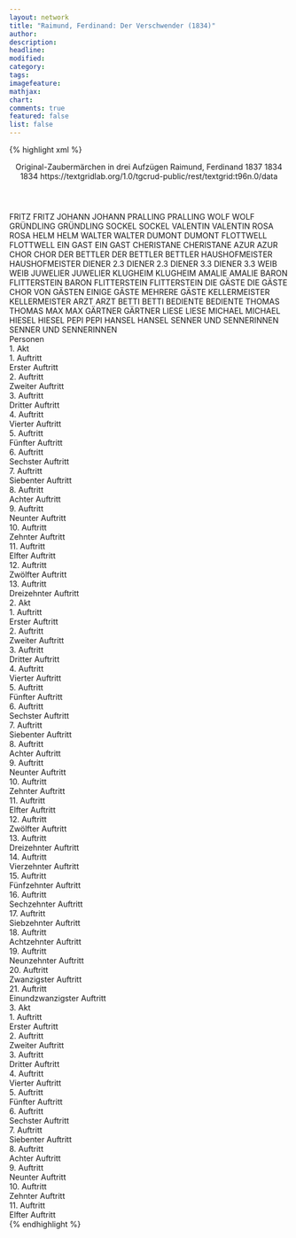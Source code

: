 ```yaml
---
layout: network
title: "Raimund, Ferdinand: Der Verschwender (1834)"
author:
description:
headline:
modified:
category:
tags:
imagefeature:
mathjax:
chart:
comments: true
featured: false
list: false
---
```

{% highlight xml %}
<?xml-model href="https://raw.githubusercontent.com/DLiNa/project/master/rules/lina.rnc"?><?xml-model href="https://raw.githubusercontent.com/DLiNa/project/master/rules/lina.sch"?>
<play xmlns="http://lina.digital">
  <header>
    <title>Der Verschwender</title>
    <subtitle>Original-Zaubermärchen in drei Aufzügen</subtitle>
    <genretitle/>
    <author>Raimund, Ferdinand</author>
    <date type="print" when="1837">1837</date>
    <date type="premiere" when="1834">1834</date>
    <date type="written" when="1834">1834</date>
    <source>https://textgridlab.org/1.0/tgcrud-public/rest/textgrid:t96n.0/data</source>
  </header>
  <personae>
    <character>
      <name>FRITZ</name>
      <alias xml:id="fritz">
        <name>FRITZ</name>
      </alias>
    </character>
    <character>
      <name>JOHANN</name>
      <alias xml:id="johann">
        <name>JOHANN</name>
      </alias>
    </character>
    <character>
      <name>PRALLING</name>
      <alias xml:id="pralling">
        <name>PRALLING</name>
      </alias>
    </character>
    <character>
      <name>WOLF</name>
      <alias xml:id="wolf">
        <name>WOLF</name>
      </alias>
    </character>
    <character>
      <name>GRÜNDLING</name>
      <alias xml:id="gründling">
        <name>GRÜNDLING</name>
      </alias>
    </character>
    <character>
      <name>SOCKEL</name>
      <alias xml:id="sockel">
        <name>SOCKEL</name>
      </alias>
    </character>
    <character>
      <name>VALENTIN</name>
      <alias xml:id="valentin">
        <name>VALENTIN</name>
      </alias>
    </character>
    <character>
      <name>ROSA</name>
      <alias xml:id="rosa">
        <name>ROSA</name>
      </alias>
    </character>
    <character>
      <name>HELM</name>
      <alias xml:id="helm">
        <name>HELM</name>
      </alias>
    </character>
    <character>
      <name>WALTER</name>
      <alias xml:id="walter">
        <name>WALTER</name>
      </alias>
    </character>
    <character>
      <name>DUMONT</name>
      <alias xml:id="dumont">
        <name>DUMONT</name>
      </alias>
    </character>
    <character>
      <name>FLOTTWELL</name>
      <alias xml:id="flottwell">
        <name>FLOTTWELL</name>
      </alias>
    </character>
    <character>
      <name>EIN GAST</name>
      <alias xml:id="ein_gast">
        <name>EIN GAST</name>
      </alias>
    </character>
    <character>
      <name>CHERISTANE</name>
      <alias xml:id="cheristane">
        <name>CHERISTANE</name>
      </alias>
    </character>
    <character>
      <name>AZUR</name>
      <alias xml:id="azur">
        <name>AZUR</name>
      </alias>
    </character>
    <character>
      <name>CHOR</name>
      <alias xml:id="chor">
        <name>CHOR</name>
      </alias>
    </character>
    <character>
      <name>DER BETTLER</name>
      <alias xml:id="der_bettler">
        <name>DER BETTLER</name>
      </alias>
      <alias xml:id="bettler">
        <name>BETTLER</name>
      </alias>
    </character>
    <character>
      <name>HAUSHOFMEISTER</name>
      <alias xml:id="haushofmeister">
        <name>HAUSHOFMEISTER</name>
      </alias>
    </character>
    <character>
      <name>DIENER 2.3</name>
      <alias xml:id="diener_2.3">
        <name>DIENER 2.3</name>
      </alias>
    </character>
    <character>
      <name>DIENER 3.3</name>
      <alias xml:id="diener_3.3">
        <name>DIENER 3.3</name>
      </alias>
    </character>
    <character>
      <name>WEIB</name>
      <alias xml:id="weib">
        <name>WEIB</name>
      </alias>
    </character>
    <character>
      <name>JUWELIER</name>
      <alias xml:id="juwelier">
        <name>JUWELIER</name>
      </alias>
    </character>
    <character>
      <name>KLUGHEIM</name>
      <alias xml:id="klugheim">
        <name>KLUGHEIM</name>
      </alias>
    </character>
    <character>
      <name>AMALIE</name>
      <alias xml:id="amalie">
        <name>AMALIE</name>
      </alias>
    </character>
    <character>
      <name>BARON FLITTERSTEIN</name>
      <alias xml:id="baron_flitterstein">
        <name>BARON FLITTERSTEIN</name>
      </alias>
      <alias xml:id="flitterstein">
        <name>FLITTERSTEIN</name>
      </alias>
    </character>
    <character>
      <name>DIE GÄSTE</name>
      <alias xml:id="die_gäste">
        <name>DIE GÄSTE</name>
      </alias>
      <alias xml:id="chor_von_gästen">
        <name>CHOR VON GÄSTEN</name>
      </alias>
      <alias xml:id="einige_gäste">
        <name>EINIGE GÄSTE</name>
      </alias>
      <alias xml:id="mehrere_gäste">
        <name>MEHRERE GÄSTE</name>
      </alias>
    </character>
    <character>
      <name>KELLERMEISTER</name>
      <alias xml:id="kellermeister">
        <name>KELLERMEISTER</name>
      </alias>
    </character>
    <character>
      <name>ARZT</name>
      <alias xml:id="arzt">
        <name>ARZT</name>
      </alias>
    </character>
    <character>
      <name>BETTI</name>
      <alias xml:id="betti">
        <name>BETTI</name>
      </alias>
    </character>
    <character>
      <name>BEDIENTE</name>
      <alias xml:id="bediente">
        <name>BEDIENTE</name>
      </alias>
    </character>
    <character>
      <name>THOMAS</name>
      <alias xml:id="thomas">
        <name>THOMAS</name>
      </alias>
    </character>
    <character>
      <name>MAX</name>
      <alias xml:id="max">
        <name>MAX</name>
      </alias>
    </character>
    <character>
      <name>GÄRTNER</name>
      <alias xml:id="gärtner">
        <name>GÄRTNER</name>
      </alias>
    </character>
    <character>
      <name>LIESE</name>
      <alias xml:id="liese">
        <name>LIESE</name>
      </alias>
    </character>
    <character>
      <name>MICHAEL</name>
      <alias xml:id="michael">
        <name>MICHAEL</name>
      </alias>
    </character>
    <character>
      <name>HIESEL</name>
      <alias xml:id="hiesel">
        <name>HIESEL</name>
      </alias>
    </character>
    <character>
      <name>PEPI</name>
      <alias xml:id="pepi">
        <name>PEPI</name>
      </alias>
    </character>
    <character>
      <name>HANSEL</name>
      <alias xml:id="hansel">
        <name>HANSEL</name>
      </alias>
    </character>
    <character>
      <name>SENNER UND SENNERINNEN</name>
      <alias xml:id="senner_und_sennerinnen">
        <name>SENNER UND SENNERINNEN</name>
      </alias>
    </character>
  </personae>
  <text>
    <div>
      <head>Personen</head>
    </div>
    <div>
      <head>1. Akt</head>
      <div>
        <head>1. Auftritt</head>
        <div>
          <head>Erster Auftritt</head>
          <sp who="#fritz">
            <amount n="7" unit="speech_acts"/>
            <amount n="118" unit="words"/>
            <amount n="5" unit="lines"/>
            <amount n="622" unit="chars"/>
          </sp>
          <sp who="#johann">
            <amount n="7" unit="speech_acts"/>
            <amount n="147" unit="words"/>
            <amount n="3" unit="lines"/>
            <amount n="843" unit="chars"/>
          </sp>
        </div>
      </div>
      <div>
        <head>2. Auftritt</head>
        <div>
          <head>Zweiter Auftritt</head>
          <sp who="#pralling">
            <amount n="2" unit="speech_acts"/>
            <amount n="17" unit="words"/>
            <amount n="2" unit="lines"/>
            <amount n="96" unit="chars"/>
          </sp>
          <sp who="#johann #fritz">
            <amount n="1" unit="speech_acts"/>
            <amount n="2" unit="words"/>
            <amount n="1" unit="lines"/>
            <amount n="13" unit="chars"/>
          </sp>
          <sp who="#johann">
            <amount n="4" unit="speech_acts"/>
            <amount n="99" unit="words"/>
            <amount n="2" unit="lines"/>
            <amount n="550" unit="chars"/>
          </sp>
          <sp who="#fritz">
            <amount n="3" unit="speech_acts"/>
            <amount n="62" unit="words"/>
            <amount n="1" unit="lines"/>
            <amount n="310" unit="chars"/>
          </sp>
        </div>
      </div>
      <div>
        <head>3. Auftritt</head>
        <div>
          <head>Dritter Auftritt</head>
          <sp who="#wolf">
            <amount n="8" unit="speech_acts"/>
            <amount n="191" unit="words"/>
            <amount n="6" unit="lines"/>
            <amount n="1041" unit="chars"/>
          </sp>
          <sp who="#johann">
            <amount n="5" unit="speech_acts"/>
            <amount n="50" unit="words"/>
            <amount n="4" unit="lines"/>
            <amount n="290" unit="chars"/>
          </sp>
          <sp who="#johann #fritz">
            <amount n="1" unit="speech_acts"/>
            <amount n="5" unit="words"/>
            <amount n="1" unit="lines"/>
            <amount n="32" unit="chars"/>
          </sp>
          <sp who="#fritz">
            <amount n="2" unit="speech_acts"/>
            <amount n="32" unit="words"/>
            <amount n="1" unit="lines"/>
            <amount n="160" unit="chars"/>
          </sp>
        </div>
      </div>
      <div>
        <head>4. Auftritt</head>
        <div>
          <head>Vierter Auftritt</head>
          <sp who="#gründling">
            <amount n="8" unit="speech_acts"/>
            <amount n="267" unit="words"/>
            <amount n="1" unit="lines"/>
            <amount n="1527" unit="chars"/>
          </sp>
          <sp who="#wolf">
            <amount n="8" unit="speech_acts"/>
            <amount n="204" unit="words"/>
            <amount n="3" unit="lines"/>
            <amount n="1204" unit="chars"/>
          </sp>
        </div>
      </div>
      <div>
        <head>5. Auftritt</head>
        <div>
          <head>Fünfter Auftritt</head>
          <sp who="#sockel">
            <amount n="22" unit="speech_acts"/>
            <amount n="438" unit="words"/>
            <amount n="16" unit="lines"/>
            <amount n="2491" unit="chars"/>
          </sp>
          <sp who="#wolf">
            <amount n="21" unit="speech_acts"/>
            <amount n="266" unit="words"/>
            <amount n="16" unit="lines"/>
            <amount n="1468" unit="chars"/>
          </sp>
        </div>
      </div>
      <div>
        <head>6. Auftritt</head>
        <div>
          <head>Sechster Auftritt</head>
          <sp who="#valentin">
            <amount n="24" unit="speech_acts"/>
            <amount n="815" unit="words"/>
            <amount n="54" unit="lines"/>
            <amount n="4287" unit="chars"/>
          </sp>
          <sp who="#rosa">
            <amount n="25" unit="speech_acts"/>
            <amount n="371" unit="words"/>
            <amount n="34" unit="lines"/>
            <amount n="1826" unit="chars"/>
          </sp>
          <sp who="#valentin #rosa">
            <amount n="1" unit="speech_acts"/>
            <amount n="22" unit="words"/>
            <amount n="4" unit="lines"/>
            <amount n="124" unit="chars"/>
          </sp>
        </div>
      </div>
      <div>
        <head>7. Auftritt</head>
        <div>
          <head>Siebenter Auftritt</head>
          <sp who="#helm">
            <amount n="4" unit="speech_acts"/>
            <amount n="37" unit="words"/>
            <amount n="4" unit="lines"/>
            <amount n="216" unit="chars"/>
          </sp>
          <sp who="#wolf">
            <amount n="1" unit="speech_acts"/>
            <amount n="29" unit="words"/>
            <amount n="157" unit="chars"/>
          </sp>
          <sp who="#pralling">
            <amount n="2" unit="speech_acts"/>
            <amount n="17" unit="words"/>
            <amount n="2" unit="lines"/>
            <amount n="103" unit="chars"/>
          </sp>
          <sp who="#mehrere_gäste #ein_gast #helm #wolf #walter">
            <amount n="1" unit="speech_acts"/>
            <amount n="4" unit="words"/>
            <amount n="1" unit="lines"/>
            <amount n="29" unit="chars"/>
          </sp>
          <sp who="#walter">
            <amount n="1" unit="speech_acts"/>
            <amount n="11" unit="words"/>
            <amount n="1" unit="lines"/>
            <amount n="58" unit="chars"/>
          </sp>
        </div>
      </div>
      <div>
        <head>8. Auftritt</head>
        <div>
          <head>Achter Auftritt</head>
          <sp who="#dumont">
            <amount n="2" unit="speech_acts"/>
            <amount n="41" unit="words"/>
            <amount n="1" unit="lines"/>
            <amount n="324" unit="chars"/>
          </sp>
          <sp who="#mehrere_gäste #ein_gast #helm #wolf #walter #pralling">
            <amount n="1" unit="speech_acts"/>
            <amount n="3" unit="words"/>
            <amount n="1" unit="lines"/>
            <amount n="21" unit="chars"/>
          </sp>
        </div>
      </div>
      <div>
        <head>9. Auftritt</head>
        <div>
          <head>Neunter Auftritt</head>
          <sp who="#flottwell">
            <amount n="13" unit="speech_acts"/>
            <amount n="519" unit="words"/>
            <amount n="5" unit="lines"/>
            <amount n="2854" unit="chars"/>
          </sp>
          <sp who="#mehrere_gäste #ein_gast #helm #wolf #walter #pralling #dumont">
            <amount n="5" unit="speech_acts"/>
            <amount n="16" unit="words"/>
            <amount n="5" unit="lines"/>
            <amount n="102" unit="chars"/>
          </sp>
          <sp who="#ein_gast">
            <amount n="1" unit="speech_acts"/>
            <amount n="6" unit="words"/>
            <amount n="1" unit="lines"/>
            <amount n="28" unit="chars"/>
          </sp>
          <sp who="#helm">
            <amount n="6" unit="speech_acts"/>
            <amount n="63" unit="words"/>
            <amount n="5" unit="lines"/>
            <amount n="347" unit="chars"/>
          </sp>
          <sp who="#walter">
            <amount n="4" unit="speech_acts"/>
            <amount n="32" unit="words"/>
            <amount n="3" unit="lines"/>
            <amount n="195" unit="chars"/>
          </sp>
          <sp who="#pralling">
            <amount n="4" unit="speech_acts"/>
            <amount n="45" unit="words"/>
            <amount n="3" unit="lines"/>
            <amount n="237" unit="chars"/>
          </sp>
          <sp who="#valentin">
            <amount n="2" unit="speech_acts"/>
            <amount n="19" unit="words"/>
            <amount n="2" unit="lines"/>
            <amount n="93" unit="chars"/>
          </sp>
          <sp who="#dumont">
            <amount n="8" unit="speech_acts"/>
            <amount n="63" unit="words"/>
            <amount n="8" unit="lines"/>
            <amount n="393" unit="chars"/>
          </sp>
          <sp who="#wolf">
            <amount n="1" unit="speech_acts"/>
            <amount n="3" unit="words"/>
            <amount n="1" unit="lines"/>
            <amount n="18" unit="chars"/>
          </sp>
          <sp who="#sockel">
            <amount n="2" unit="speech_acts"/>
            <amount n="9" unit="words"/>
            <amount n="2" unit="lines"/>
            <amount n="61" unit="chars"/>
          </sp>
        </div>
      </div>
      <div>
        <head>10. Auftritt</head>
        <div>
          <head>Zehnter Auftritt</head>
          <sp who="#cheristane">
            <amount n="4" unit="speech_acts"/>
            <amount n="169" unit="words"/>
            <amount n="23" unit="lines"/>
            <amount n="977" unit="chars"/>
          </sp>
          <sp who="#azur">
            <amount n="3" unit="speech_acts"/>
            <amount n="87" unit="words"/>
            <amount n="11" unit="lines"/>
            <amount n="476" unit="chars"/>
          </sp>
        </div>
      </div>
      <div>
        <head>11. Auftritt</head>
        <div>
          <head>Elfter Auftritt</head>
          <sp who="#valentin">
            <amount n="1" unit="speech_acts"/>
            <amount n="352" unit="words"/>
            <amount n="50" unit="lines"/>
            <amount n="1820" unit="chars"/>
          </sp>
        </div>
      </div>
      <div>
        <head>12. Auftritt</head>
        <div>
          <head>Zwölfter Auftritt</head>
          <sp who="#cheristane">
            <amount n="1" unit="speech_acts"/>
            <amount n="86" unit="words"/>
            <amount n="5" unit="lines"/>
            <amount n="449" unit="chars"/>
          </sp>
        </div>
      </div>
      <div>
        <head>13. Auftritt</head>
        <div>
          <head>Dreizehnter Auftritt</head>
          <sp who="#flottwell">
            <amount n="13" unit="speech_acts"/>
            <amount n="490" unit="words"/>
            <amount n="4" unit="lines"/>
            <amount n="2556" unit="chars"/>
          </sp>
          <sp who="#cheristane">
            <amount n="13" unit="speech_acts"/>
            <amount n="813" unit="words"/>
            <amount n="3" unit="lines"/>
            <amount n="4476" unit="chars"/>
          </sp>
        </div>
      </div>
    </div>
    <div>
      <head>2. Akt</head>
      <div>
        <head>1. Auftritt</head>
        <div>
          <head>Erster Auftritt</head>
          <sp who="#chor">
            <amount n="2" unit="speech_acts"/>
            <amount n="74" unit="words"/>
            <amount n="10" unit="lines"/>
            <amount n="374" unit="chars"/>
          </sp>
          <sp who="#der_bettler">
            <amount n="1" unit="speech_acts"/>
            <amount n="26" unit="words"/>
            <amount n="4" unit="lines"/>
            <amount n="134" unit="chars"/>
          </sp>
          <sp who="#bettler">
            <amount n="1" unit="speech_acts"/>
            <amount n="27" unit="words"/>
            <amount n="4" unit="lines"/>
            <amount n="150" unit="chars"/>
          </sp>
          <sp who="#valentin">
            <amount n="18" unit="speech_acts"/>
            <amount n="379" unit="words"/>
            <amount n="7" unit="lines"/>
            <amount n="1957" unit="chars"/>
          </sp>
          <sp who="#rosa">
            <amount n="17" unit="speech_acts"/>
            <amount n="463" unit="words"/>
            <amount n="4" unit="lines"/>
            <amount n="2447" unit="chars"/>
          </sp>
        </div>
      </div>
      <div>
        <head>2. Auftritt</head>
        <div>
          <head>Zweiter Auftritt</head>
          <sp who="#flottwell">
            <amount n="5" unit="speech_acts"/>
            <amount n="122" unit="words"/>
            <amount n="1" unit="lines"/>
            <amount n="678" unit="chars"/>
          </sp>
          <sp who="#haushofmeister">
            <amount n="5" unit="speech_acts"/>
            <amount n="86" unit="words"/>
            <amount n="3" unit="lines"/>
            <amount n="449" unit="chars"/>
          </sp>
        </div>
      </div>
      <div>
        <head>3. Auftritt</head>
        <div>
          <head>Dritter Auftritt</head>
          <sp who="#flottwell">
            <amount n="16" unit="speech_acts"/>
            <amount n="493" unit="words"/>
            <amount n="11" unit="lines"/>
            <amount n="2713" unit="chars"/>
          </sp>
          <sp who="#bettler">
            <amount n="15" unit="speech_acts"/>
            <amount n="267" unit="words"/>
            <amount n="9" unit="lines"/>
            <amount n="1495" unit="chars"/>
          </sp>
          <sp who="#diener_2.3">
            <amount n="2" unit="speech_acts"/>
            <amount n="12" unit="words"/>
            <amount n="2" unit="lines"/>
            <amount n="62" unit="chars"/>
          </sp>
        </div>
      </div>
      <div>
        <head>4. Auftritt</head>
        <div>
          <head>Vierter Auftritt</head>
          <sp who="#dumont">
            <amount n="1" unit="speech_acts"/>
            <amount n="78" unit="words"/>
            <amount n="432" unit="chars"/>
          </sp>
        </div>
      </div>
      <div>
        <head>5. Auftritt</head>
        <div>
          <head>Fünfter Auftritt</head>
          <sp who="#dumont">
            <amount n="16" unit="speech_acts"/>
            <amount n="198" unit="words"/>
            <amount n="12" unit="lines"/>
            <amount n="1106" unit="chars"/>
          </sp>
          <sp who="#weib">
            <amount n="15" unit="speech_acts"/>
            <amount n="304" unit="words"/>
            <amount n="9" unit="lines"/>
            <amount n="1533" unit="chars"/>
          </sp>
        </div>
      </div>
      <div>
        <head>6. Auftritt</head>
        <div>
          <head>Sechster Auftritt</head>
          <sp who="#dumont">
            <amount n="5" unit="speech_acts"/>
            <amount n="91" unit="words"/>
            <amount n="3" unit="lines"/>
            <amount n="524" unit="chars"/>
          </sp>
          <sp who="#rosa">
            <amount n="4" unit="speech_acts"/>
            <amount n="44" unit="words"/>
            <amount n="4" unit="lines"/>
            <amount n="241" unit="chars"/>
          </sp>
        </div>
      </div>
      <div>
        <head>7. Auftritt</head>
        <div>
          <head>Siebenter Auftritt</head>
          <sp who="#flottwell">
            <amount n="6" unit="speech_acts"/>
            <amount n="80" unit="words"/>
            <amount n="5" unit="lines"/>
            <amount n="433" unit="chars"/>
          </sp>
          <sp who="#dumont">
            <amount n="2" unit="speech_acts"/>
            <amount n="95" unit="words"/>
            <amount n="9" unit="lines"/>
            <amount n="517" unit="chars"/>
          </sp>
          <sp who="#wolf">
            <amount n="5" unit="speech_acts"/>
            <amount n="34" unit="words"/>
            <amount n="5" unit="lines"/>
            <amount n="185" unit="chars"/>
          </sp>
          <sp who="#rosa">
            <amount n="14" unit="speech_acts"/>
            <amount n="164" unit="words"/>
            <amount n="12" unit="lines"/>
            <amount n="910" unit="chars"/>
          </sp>
          <sp who="#valentin">
            <amount n="9" unit="speech_acts"/>
            <amount n="134" unit="words"/>
            <amount n="8" unit="lines"/>
            <amount n="696" unit="chars"/>
          </sp>
        </div>
      </div>
      <div>
        <head>8. Auftritt</head>
        <div>
          <head>Achter Auftritt</head>
          <sp who="#flottwell">
            <amount n="27" unit="speech_acts"/>
            <amount n="387" unit="words"/>
            <amount n="19" unit="lines"/>
            <amount n="2068" unit="chars"/>
          </sp>
          <sp who="#juwelier">
            <amount n="17" unit="speech_acts"/>
            <amount n="142" unit="words"/>
            <amount n="16" unit="lines"/>
            <amount n="739" unit="chars"/>
          </sp>
          <sp who="#bettler">
            <amount n="2" unit="speech_acts"/>
            <amount n="41" unit="words"/>
            <amount n="6" unit="lines"/>
            <amount n="219" unit="chars"/>
          </sp>
          <sp who="#wolf">
            <amount n="9" unit="speech_acts"/>
            <amount n="198" unit="words"/>
            <amount n="5" unit="lines"/>
            <amount n="1078" unit="chars"/>
          </sp>
        </div>
      </div>
      <div>
        <head>9. Auftritt</head>
        <div>
          <head>Neunter Auftritt</head>
          <sp who="#klugheim">
            <amount n="3" unit="speech_acts"/>
            <amount n="54" unit="words"/>
            <amount n="1" unit="lines"/>
            <amount n="311" unit="chars"/>
          </sp>
          <sp who="#amalie">
            <amount n="2" unit="speech_acts"/>
            <amount n="23" unit="words"/>
            <amount n="2" unit="lines"/>
            <amount n="124" unit="chars"/>
          </sp>
        </div>
      </div>
      <div>
        <head>10. Auftritt</head>
        <div>
          <head>Zehnter Auftritt</head>
          <sp who="#flottwell">
            <amount n="11" unit="speech_acts"/>
            <amount n="154" unit="words"/>
            <amount n="9" unit="lines"/>
            <amount n="824" unit="chars"/>
          </sp>
          <sp who="#amalie">
            <amount n="2" unit="speech_acts"/>
            <amount n="19" unit="words"/>
            <amount n="2" unit="lines"/>
            <amount n="111" unit="chars"/>
          </sp>
          <sp who="#klugheim">
            <amount n="8" unit="speech_acts"/>
            <amount n="131" unit="words"/>
            <amount n="5" unit="lines"/>
            <amount n="694" unit="chars"/>
          </sp>
          <sp who="#baron_flitterstein">
            <amount n="1" unit="speech_acts"/>
            <amount n="6" unit="words"/>
            <amount n="1" unit="lines"/>
            <amount n="26" unit="chars"/>
          </sp>
          <sp who="#flitterstein">
            <amount n="3" unit="speech_acts"/>
            <amount n="27" unit="words"/>
            <amount n="3" unit="lines"/>
            <amount n="154" unit="chars"/>
          </sp>
        </div>
      </div>
      <div>
        <head>11. Auftritt</head>
        <div>
          <head>Elfter Auftritt</head>
          <sp who="#flottwell">
            <amount n="15" unit="speech_acts"/>
            <amount n="252" unit="words"/>
            <amount n="10" unit="lines"/>
            <amount n="1401" unit="chars"/>
          </sp>
          <sp who="#klugheim">
            <amount n="9" unit="speech_acts"/>
            <amount n="85" unit="words"/>
            <amount n="7" unit="lines"/>
            <amount n="489" unit="chars"/>
          </sp>
          <sp who="#flitterstein">
            <amount n="8" unit="speech_acts"/>
            <amount n="48" unit="words"/>
            <amount n="8" unit="lines"/>
            <amount n="248" unit="chars"/>
          </sp>
          <sp who="#mehrere_gäste">
            <amount n="2" unit="speech_acts"/>
            <amount n="4" unit="words"/>
            <amount n="2" unit="lines"/>
            <amount n="22" unit="chars"/>
          </sp>
          <sp who="#walter">
            <amount n="2" unit="speech_acts"/>
            <amount n="16" unit="words"/>
            <amount n="2" unit="lines"/>
            <amount n="87" unit="chars"/>
          </sp>
          <sp who="#dumont">
            <amount n="4" unit="speech_acts"/>
            <amount n="37" unit="words"/>
            <amount n="3" unit="lines"/>
            <amount n="197" unit="chars"/>
          </sp>
          <sp who="#amalie">
            <amount n="2" unit="speech_acts"/>
            <amount n="13" unit="words"/>
            <amount n="2" unit="lines"/>
            <amount n="66" unit="chars"/>
          </sp>
          <sp who="#einige_gäste">
            <amount n="1" unit="speech_acts"/>
            <amount n="3" unit="words"/>
            <amount n="1" unit="lines"/>
            <amount n="19" unit="chars"/>
          </sp>
          <sp who="#die_gäste">
            <amount n="1" unit="speech_acts"/>
            <amount n="8" unit="words"/>
            <amount n="1" unit="lines"/>
            <amount n="35" unit="chars"/>
          </sp>
          <sp who="#chor_von_gästen">
            <amount n="1" unit="speech_acts"/>
            <amount n="27" unit="words"/>
            <amount n="4" unit="lines"/>
            <amount n="137" unit="chars"/>
          </sp>
          <sp who="#bettler">
            <amount n="1" unit="speech_acts"/>
            <amount n="22" unit="words"/>
            <amount n="4" unit="lines"/>
            <amount n="136" unit="chars"/>
          </sp>
          <sp who="#wolf">
            <amount n="3" unit="speech_acts"/>
            <amount n="11" unit="words"/>
            <amount n="3" unit="lines"/>
            <amount n="74" unit="chars"/>
          </sp>
          <sp who="#mehrere_gäste">
            <amount n="1" unit="speech_acts"/>
            <amount n="4" unit="words"/>
            <amount n="1" unit="lines"/>
            <amount n="21" unit="chars"/>
          </sp>
        </div>
      </div>
      <div>
        <head>12. Auftritt</head>
        <div>
          <head>Zwölfter Auftritt</head>
          <sp who="#valentin">
            <amount n="16" unit="speech_acts"/>
            <amount n="285" unit="words"/>
            <amount n="10" unit="lines"/>
            <amount n="1522" unit="chars"/>
          </sp>
          <sp who="#rosa">
            <amount n="15" unit="speech_acts"/>
            <amount n="205" unit="words"/>
            <amount n="11" unit="lines"/>
            <amount n="1155" unit="chars"/>
          </sp>
          <sp who="#kellermeister">
            <amount n="1" unit="speech_acts"/>
            <amount n="13" unit="words"/>
            <amount n="1" unit="lines"/>
            <amount n="71" unit="chars"/>
          </sp>
        </div>
      </div>
      <div>
        <head>13. Auftritt</head>
        <div>
          <head>Dreizehnter Auftritt</head>
          <sp who="#arzt">
            <amount n="1" unit="speech_acts"/>
            <amount n="7" unit="words"/>
            <amount n="1" unit="lines"/>
            <amount n="35" unit="chars"/>
          </sp>
          <sp who="#klugheim">
            <amount n="2" unit="speech_acts"/>
            <amount n="14" unit="words"/>
            <amount n="2" unit="lines"/>
            <amount n="66" unit="chars"/>
          </sp>
          <sp who="#amalie">
            <amount n="1" unit="speech_acts"/>
            <amount n="9" unit="words"/>
            <amount n="1" unit="lines"/>
            <amount n="44" unit="chars"/>
          </sp>
        </div>
      </div>
      <div>
        <head>14. Auftritt</head>
        <div>
          <head>Vierzehnter Auftritt</head>
          <sp who="#betti">
            <amount n="3" unit="speech_acts"/>
            <amount n="27" unit="words"/>
            <amount n="3" unit="lines"/>
            <amount n="139" unit="chars"/>
          </sp>
          <sp who="#klugheim">
            <amount n="1" unit="speech_acts"/>
            <amount n="20" unit="words"/>
            <amount n="116" unit="chars"/>
          </sp>
          <sp who="#amalie">
            <amount n="10" unit="speech_acts"/>
            <amount n="52" unit="words"/>
            <amount n="10" unit="lines"/>
            <amount n="260" unit="chars"/>
          </sp>
          <sp who="#flottwell">
            <amount n="8" unit="speech_acts"/>
            <amount n="158" unit="words"/>
            <amount n="5" unit="lines"/>
            <amount n="875" unit="chars"/>
          </sp>
        </div>
      </div>
      <div>
        <head>15. Auftritt</head>
        <div>
          <head>Fünfzehnter Auftritt</head>
          <sp who="#klugheim">
            <amount n="2" unit="speech_acts"/>
            <amount n="60" unit="words"/>
            <amount n="1" unit="lines"/>
            <amount n="331" unit="chars"/>
          </sp>
          <sp who="#flottwell">
            <amount n="3" unit="speech_acts"/>
            <amount n="191" unit="words"/>
            <amount n="1" unit="lines"/>
            <amount n="1025" unit="chars"/>
          </sp>
          <sp who="#wolf">
            <amount n="1" unit="speech_acts"/>
            <amount n="20" unit="words"/>
            <amount n="104" unit="chars"/>
          </sp>
        </div>
      </div>
      <div>
        <head>16. Auftritt</head>
        <div>
          <head>Sechzehnter Auftritt</head>
          <sp who="#wolf">
            <amount n="2" unit="speech_acts"/>
            <amount n="212" unit="words"/>
            <amount n="1" unit="lines"/>
            <amount n="1151" unit="chars"/>
          </sp>
          <sp who="#valentin">
            <amount n="2" unit="speech_acts"/>
            <amount n="144" unit="words"/>
            <amount n="836" unit="chars"/>
          </sp>
        </div>
      </div>
      <div>
        <head>17. Auftritt</head>
        <div>
          <head>Siebzehnter Auftritt</head>
          <sp who="#rosa">
            <amount n="7" unit="speech_acts"/>
            <amount n="77" unit="words"/>
            <amount n="13" unit="lines"/>
            <amount n="416" unit="chars"/>
          </sp>
          <sp who="#valentin">
            <amount n="8" unit="speech_acts"/>
            <amount n="119" unit="words"/>
            <amount n="13" unit="lines"/>
            <amount n="662" unit="chars"/>
          </sp>
          <sp who="#wolf">
            <amount n="2" unit="speech_acts"/>
            <amount n="27" unit="words"/>
            <amount n="1" unit="lines"/>
            <amount n="155" unit="chars"/>
          </sp>
          <sp who="#bediente">
            <amount n="1" unit="speech_acts"/>
            <amount n="43" unit="words"/>
            <amount n="9" unit="lines"/>
            <amount n="210" unit="chars"/>
          </sp>
          <sp who="#chor">
            <amount n="2" unit="speech_acts"/>
            <amount n="38" unit="words"/>
            <amount n="6" unit="lines"/>
            <amount n="196" unit="chars"/>
          </sp>
        </div>
      </div>
      <div>
        <head>18. Auftritt</head>
        <div>
          <head>Achtzehnter Auftritt</head>
          <sp who="#flottwell">
            <amount n="10" unit="speech_acts"/>
            <amount n="229" unit="words"/>
            <amount n="4" unit="lines"/>
            <amount n="1321" unit="chars"/>
          </sp>
          <sp who="#der_bettler">
            <amount n="1" unit="speech_acts"/>
            <amount n="12" unit="words"/>
            <amount n="1" unit="lines"/>
            <amount n="62" unit="chars"/>
          </sp>
          <sp who="#bettler">
            <amount n="8" unit="speech_acts"/>
            <amount n="217" unit="words"/>
            <amount n="3" unit="lines"/>
            <amount n="1181" unit="chars"/>
          </sp>
        </div>
      </div>
      <div>
        <head>19. Auftritt</head>
        <div>
          <head>Neunzehnter Auftritt</head>
          <sp who="#flottwell">
            <amount n="3" unit="speech_acts"/>
            <amount n="38" unit="words"/>
            <amount n="2" unit="lines"/>
            <amount n="188" unit="chars"/>
          </sp>
          <sp who="#amalie">
            <amount n="2" unit="speech_acts"/>
            <amount n="44" unit="words"/>
            <amount n="1" unit="lines"/>
            <amount n="251" unit="chars"/>
          </sp>
        </div>
      </div>
      <div>
        <head>20. Auftritt</head>
        <div>
          <head>Zwanzigster Auftritt</head>
          <sp who="#thomas">
            <amount n="2" unit="speech_acts"/>
            <amount n="30" unit="words"/>
            <amount n="1" unit="lines"/>
            <amount n="156" unit="chars"/>
          </sp>
          <sp who="#max">
            <amount n="2" unit="speech_acts"/>
            <amount n="26" unit="words"/>
            <amount n="2" unit="lines"/>
            <amount n="133" unit="chars"/>
          </sp>
        </div>
      </div>
      <div>
        <head>21. Auftritt</head>
        <div>
          <head>Einundzwanzigster Auftritt</head>
          <sp who="#flottwell">
            <amount n="6" unit="speech_acts"/>
            <amount n="53" unit="words"/>
            <amount n="6" unit="lines"/>
            <amount n="261" unit="chars"/>
          </sp>
          <sp who="#thomas">
            <amount n="5" unit="speech_acts"/>
            <amount n="97" unit="words"/>
            <amount n="4" unit="lines"/>
            <amount n="486" unit="chars"/>
          </sp>
          <sp who="#max">
            <amount n="4" unit="speech_acts"/>
            <amount n="34" unit="words"/>
            <amount n="4" unit="lines"/>
            <amount n="177" unit="chars"/>
          </sp>
          <sp who="#thomas #max">
            <amount n="1" unit="speech_acts"/>
            <amount n="3" unit="words"/>
            <amount n="1" unit="lines"/>
            <amount n="17" unit="chars"/>
          </sp>
          <sp who="#amalie">
            <amount n="1" unit="speech_acts"/>
            <amount n="9" unit="words"/>
            <amount n="1" unit="lines"/>
            <amount n="47" unit="chars"/>
          </sp>
        </div>
      </div>
    </div>
    <div>
      <head>3. Akt</head>
      <div>
        <head>1. Auftritt</head>
        <div>
          <head>Erster Auftritt</head>
          <sp who="#flottwell">
            <amount n="1" unit="speech_acts"/>
            <amount n="279" unit="words"/>
            <amount n="1601" unit="chars"/>
          </sp>
        </div>
      </div>
      <div>
        <head>2. Auftritt</head>
        <div>
          <head>Zweiter Auftritt</head>
          <sp who="#flottwell">
            <amount n="12" unit="speech_acts"/>
            <amount n="128" unit="words"/>
            <amount n="10" unit="lines"/>
            <amount n="693" unit="chars"/>
          </sp>
          <sp who="#gärtner">
            <amount n="12" unit="speech_acts"/>
            <amount n="331" unit="words"/>
            <amount n="5" unit="lines"/>
            <amount n="1756" unit="chars"/>
          </sp>
        </div>
      </div>
      <div>
        <head>3. Auftritt</head>
        <div>
          <head>Dritter Auftritt</head>
          <sp who="#flottwell">
            <amount n="7" unit="speech_acts"/>
            <amount n="156" unit="words"/>
            <amount n="5" unit="lines"/>
            <amount n="886" unit="chars"/>
          </sp>
          <sp who="#wolf">
            <amount n="6" unit="speech_acts"/>
            <amount n="286" unit="words"/>
            <amount n="2" unit="lines"/>
            <amount n="1502" unit="chars"/>
          </sp>
          <sp who="#gärtner">
            <amount n="2" unit="speech_acts"/>
            <amount n="24" unit="words"/>
            <amount n="2" unit="lines"/>
            <amount n="124" unit="chars"/>
          </sp>
          <sp who="#diener_3.3">
            <amount n="1" unit="speech_acts"/>
            <amount n="28" unit="words"/>
            <amount n="149" unit="chars"/>
          </sp>
        </div>
      </div>
      <div>
        <head>4. Auftritt</head>
        <div>
          <head>Vierter Auftritt</head>
          <sp who="#valentin">
            <amount n="18" unit="speech_acts"/>
            <amount n="628" unit="words"/>
            <amount n="5" unit="lines"/>
            <amount n="3464" unit="chars"/>
          </sp>
          <sp who="#flottwell">
            <amount n="17" unit="speech_acts"/>
            <amount n="98" unit="words"/>
            <amount n="17" unit="lines"/>
            <amount n="533" unit="chars"/>
          </sp>
        </div>
      </div>
      <div>
        <head>5. Auftritt</head>
        <div>
          <head>Fünfter Auftritt</head>
          <sp who="#liese">
            <amount n="6" unit="speech_acts"/>
            <amount n="117" unit="words"/>
            <amount n="3" unit="lines"/>
            <amount n="611" unit="chars"/>
          </sp>
          <sp who="#michael">
            <amount n="3" unit="speech_acts"/>
            <amount n="22" unit="words"/>
            <amount n="3" unit="lines"/>
            <amount n="113" unit="chars"/>
          </sp>
          <sp who="#hiesel">
            <amount n="1" unit="speech_acts"/>
            <amount n="9" unit="words"/>
            <amount n="1" unit="lines"/>
            <amount n="42" unit="chars"/>
          </sp>
          <sp who="#pepi">
            <amount n="1" unit="speech_acts"/>
          </sp>
          <sp who="#hansel">
            <amount n="2" unit="speech_acts"/>
            <amount n="11" unit="words"/>
            <amount n="2" unit="lines"/>
            <amount n="72" unit="chars"/>
          </sp>
        </div>
      </div>
      <div>
        <head>6. Auftritt</head>
        <div>
          <head>Sechster Auftritt</head>
          <sp who="#valentin">
            <amount n="14" unit="speech_acts"/>
            <amount n="844" unit="words"/>
            <amount n="37" unit="lines"/>
            <amount n="4483" unit="chars"/>
          </sp>
          <sp who="#liese">
            <amount n="4" unit="speech_acts"/>
            <amount n="48" unit="words"/>
            <amount n="3" unit="lines"/>
            <amount n="272" unit="chars"/>
          </sp>
          <sp who="#hansel">
            <amount n="2" unit="speech_acts"/>
            <amount n="20" unit="words"/>
            <amount n="2" unit="lines"/>
            <amount n="107" unit="chars"/>
          </sp>
          <sp who="#pepi">
            <amount n="1" unit="speech_acts"/>
            <amount n="7" unit="words"/>
            <amount n="1" unit="lines"/>
            <amount n="35" unit="chars"/>
          </sp>
          <sp who="#flottwell">
            <amount n="4" unit="speech_acts"/>
            <amount n="243" unit="words"/>
            <amount n="2" unit="lines"/>
            <amount n="1474" unit="chars"/>
          </sp>
          <sp who="#liese #hiesel #hansel">
            <amount n="2" unit="speech_acts"/>
            <amount n="4" unit="words"/>
            <amount n="2" unit="lines"/>
            <amount n="20" unit="chars"/>
          </sp>
          <sp who="#liese #hiesel #hansel">
            <amount n="1" unit="speech_acts"/>
            <amount n="10" unit="words"/>
            <amount n="1" unit="lines"/>
            <amount n="59" unit="chars"/>
          </sp>
        </div>
      </div>
      <div>
        <head>7. Auftritt</head>
        <div>
          <head>Siebenter Auftritt</head>
          <sp who="#flottwell">
            <amount n="5" unit="speech_acts"/>
            <amount n="68" unit="words"/>
            <amount n="3" unit="lines"/>
            <amount n="340" unit="chars"/>
          </sp>
          <sp who="#liese">
            <amount n="5" unit="speech_acts"/>
            <amount n="73" unit="words"/>
            <amount n="4" unit="lines"/>
            <amount n="395" unit="chars"/>
          </sp>
          <sp who="#hansel">
            <amount n="3" unit="speech_acts"/>
            <amount n="35" unit="words"/>
            <amount n="3" unit="lines"/>
            <amount n="170" unit="chars"/>
          </sp>
          <sp who="#hiesel">
            <amount n="2" unit="speech_acts"/>
            <amount n="19" unit="words"/>
            <amount n="2" unit="lines"/>
            <amount n="102" unit="chars"/>
          </sp>
          <sp who="#liese #hiesel #hansel">
            <amount n="1" unit="speech_acts"/>
            <amount n="2" unit="words"/>
            <amount n="1" unit="lines"/>
            <amount n="16" unit="chars"/>
          </sp>
        </div>
      </div>
      <div>
        <head>8. Auftritt</head>
        <div>
          <head>Achter Auftritt</head>
          <sp who="#rosa">
            <amount n="5" unit="speech_acts"/>
            <amount n="362" unit="words"/>
            <amount n="1" unit="lines"/>
            <amount n="1973" unit="chars"/>
          </sp>
          <sp who="#flottwell">
            <amount n="3" unit="speech_acts"/>
            <amount n="192" unit="words"/>
            <amount n="1" unit="lines"/>
            <amount n="1104" unit="chars"/>
          </sp>
          <sp who="#liese">
            <amount n="1" unit="speech_acts"/>
            <amount n="10" unit="words"/>
            <amount n="1" unit="lines"/>
            <amount n="47" unit="chars"/>
          </sp>
          <sp who="#hansel">
            <amount n="1" unit="speech_acts"/>
            <amount n="15" unit="words"/>
            <amount n="1" unit="lines"/>
            <amount n="70" unit="chars"/>
          </sp>
        </div>
      </div>
      <div>
        <head>9. Auftritt</head>
        <div>
          <head>Neunter Auftritt</head>
          <sp who="#valentin">
            <amount n="45" unit="speech_acts"/>
            <amount n="828" unit="words"/>
            <amount n="31" unit="lines"/>
            <amount n="4450" unit="chars"/>
          </sp>
          <sp who="#rosa">
            <amount n="34" unit="speech_acts"/>
            <amount n="277" unit="words"/>
            <amount n="32" unit="lines"/>
            <amount n="1411" unit="chars"/>
          </sp>
          <sp who="#liese">
            <amount n="7" unit="speech_acts"/>
            <amount n="47" unit="words"/>
            <amount n="7" unit="lines"/>
            <amount n="229" unit="chars"/>
          </sp>
          <sp who="#hansel">
            <amount n="5" unit="speech_acts"/>
            <amount n="63" unit="words"/>
            <amount n="4" unit="lines"/>
            <amount n="343" unit="chars"/>
          </sp>
          <sp who="#hiesel">
            <amount n="3" unit="speech_acts"/>
            <amount n="16" unit="words"/>
            <amount n="3" unit="lines"/>
            <amount n="90" unit="chars"/>
          </sp>
          <sp who="#liese #michael #hansel #hiesel #pepi">
            <amount n="1" unit="speech_acts"/>
            <amount n="4" unit="words"/>
            <amount n="1" unit="lines"/>
            <amount n="23" unit="chars"/>
          </sp>
          <sp who="#liese #michael #hansel #hiesel #pepi">
            <amount n="2" unit="speech_acts"/>
            <amount n="11" unit="words"/>
            <amount n="2" unit="lines"/>
            <amount n="62" unit="chars"/>
          </sp>
        </div>
      </div>
      <div>
        <head>10. Auftritt</head>
        <div>
          <head>Zehnter Auftritt</head>
          <sp who="#flottwell">
            <amount n="4" unit="speech_acts"/>
            <amount n="417" unit="words"/>
            <amount n="58" unit="lines"/>
            <amount n="2254" unit="chars"/>
          </sp>
          <sp who="#bettler">
            <amount n="2" unit="speech_acts"/>
            <amount n="237" unit="words"/>
            <amount n="32" unit="lines"/>
            <amount n="1271" unit="chars"/>
          </sp>
          <sp who="#cheristane">
            <amount n="2" unit="speech_acts"/>
            <amount n="89" unit="words"/>
            <amount n="13" unit="lines"/>
            <amount n="472" unit="chars"/>
          </sp>
        </div>
      </div>
      <div>
        <head>11. Auftritt</head>
        <div>
          <head>Elfter Auftritt</head>
          <sp who="#liese">
            <amount n="1" unit="speech_acts"/>
            <amount n="15" unit="words"/>
            <amount n="1" unit="lines"/>
            <amount n="85" unit="chars"/>
          </sp>
          <sp who="#flottwell">
            <amount n="4" unit="speech_acts"/>
            <amount n="83" unit="words"/>
            <amount n="2" unit="lines"/>
            <amount n="455" unit="chars"/>
          </sp>
          <sp who="#valentin">
            <amount n="8" unit="speech_acts"/>
            <amount n="231" unit="words"/>
            <amount n="14" unit="lines"/>
            <amount n="1284" unit="chars"/>
          </sp>
          <sp who="#rosa">
            <amount n="1" unit="speech_acts"/>
            <amount n="32" unit="words"/>
            <amount n="179" unit="chars"/>
          </sp>
          <sp who="#liese #michael #hansel #hiesel #pepi">
            <amount n="1" unit="speech_acts"/>
            <amount n="6" unit="words"/>
            <amount n="1" unit="lines"/>
            <amount n="32" unit="chars"/>
          </sp>
          <sp who="#pepi">
            <amount n="1" unit="speech_acts"/>
            <amount n="12" unit="words"/>
            <amount n="2" unit="lines"/>
            <amount n="63" unit="chars"/>
          </sp>
          <sp who="#rosa #liese">
            <amount n="1" unit="speech_acts"/>
            <amount n="6" unit="words"/>
            <amount n="1" unit="lines"/>
            <amount n="34" unit="chars"/>
          </sp>
          <sp who="#hansel">
            <amount n="1" unit="speech_acts"/>
            <amount n="8" unit="words"/>
            <amount n="1" unit="lines"/>
            <amount n="45" unit="chars"/>
          </sp>
          <sp who="#flottwell #cheristane #liese #michael #hansel #hiesel #pepi #rosa #valentin #chor #senner_und_sennerinnen">
            <amount n="1" unit="speech_acts"/>
            <amount n="7" unit="words"/>
            <amount n="1" unit="lines"/>
            <amount n="35" unit="chars"/>
          </sp>
          <sp who="#chor">
            <amount n="3" unit="speech_acts"/>
            <amount n="45" unit="words"/>
            <amount n="6" unit="lines"/>
            <amount n="270" unit="chars"/>
          </sp>
          <sp who="#senner_und_sennerinnen">
            <amount n="3" unit="speech_acts"/>
            <amount n="23" unit="words"/>
            <amount n="3" unit="lines"/>
            <amount n="142" unit="chars"/>
          </sp>
        </div>
      </div>
    </div>
  </text>
</play>
{% endhighlight %}